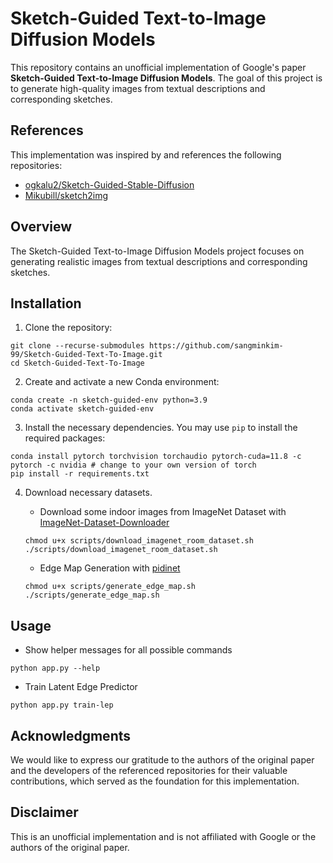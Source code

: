 # Sketch-Guided Text-to-Image Diffusion Models

This repository contains an unofficial implementation of Google's paper **Sketch-Guided Text-to-Image Diffusion Models**. 
The goal of this project is to generate high-quality images from textual descriptions and corresponding sketches.


## References

This implementation was inspired by and references the following repositories:

- [ogkalu2/Sketch-Guided-Stable-Diffusion](https://github.com/ogkalu2/Sketch-Guided-Stable-Diffusion)
- [Mikubill/sketch2img](https://github.com/Mikubill/sketch2img)


## Overview

The Sketch-Guided Text-to-Image Diffusion Models project focuses on generating realistic images from textual descriptions and corresponding sketches.


## Installation

1. Clone the repository:

```shell
git clone --recurse-submodules https://github.com/sangminkim-99/Sketch-Guided-Text-To-Image.git
cd Sketch-Guided-Text-To-Image
```

2. Create and activate a new Conda environment:

```shell
conda create -n sketch-guided-env python=3.9
conda activate sketch-guided-env
```

3. Install the necessary dependencies. You may use `pip` to install the required packages:

```shell
conda install pytorch torchvision torchaudio pytorch-cuda=11.8 -c pytorch -c nvidia # change to your own version of torch
pip install -r requirements.txt
```

4. Download necessary datasets.
    * Download some indoor images from ImageNet Dataset with [ImageNet-Dataset-Downloader](https://github.com/mf1024/ImageNet-Datasets-Downloader)
    ```shell
    chmod u+x scripts/download_imagenet_room_dataset.sh
    ./scripts/download_imagenet_room_dataset.sh
    ```
    
    * Edge Map Generation with [pidinet](https://github.com/ogkalu2/pidinet-for-imagenet)
    ```shell
    chmod u+x scripts/generate_edge_map.sh
    ./scripts/generate_edge_map.sh
    ```
    

## Usage

- Show helper messages for all possible commands

```shell
python app.py --help
```

- Train Latent Edge Predictor

```shell
python app.py train-lep
```


## Acknowledgments

We would like to express our gratitude to the authors of the original paper and the developers of the referenced repositories for their valuable contributions, which served as the foundation for this implementation.


## Disclaimer

This is an unofficial implementation and is not affiliated with Google or the authors of the original paper.
